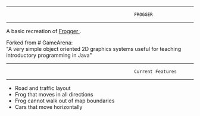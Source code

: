 ------------------------------------------------------------------------------------------------------------------------------
                                                    FROGGER
------------------------------------------------------------------------------------------------------------------------------

A basic recreation of <a href="http://froggerclassic.appspot.com/"> Frogger </a>. 


Forked from # GameArena:<br>
"A very simple object oriented 2D graphics systems useful for teaching introductory programming in Java"
                                                 

-------------------------------------------------------------------------------------------------------------------------------

                                                    Current Features
                                                 
-------------------------------------------------------------------------------------------------------------------------------

<ul>
<li>Road and traffic layout </li>
<li>Frog that moves in all directions</li>
<li>Frog cannot walk out of map boundaries</li>
<li>Cars that move horizontally</li>
</ul>
